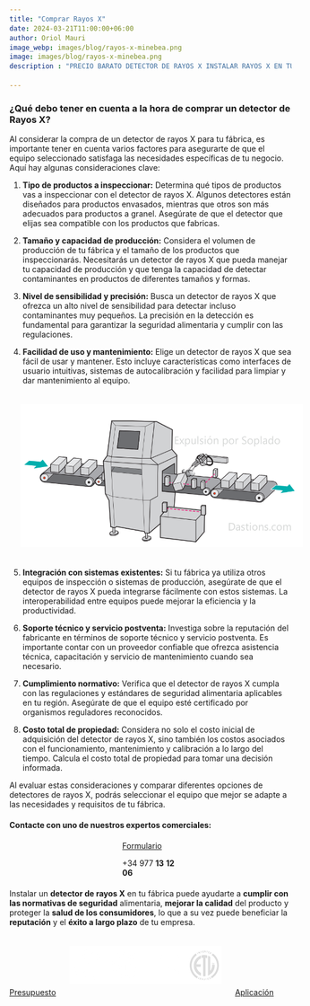 ```yaml
---
title: "Comprar Rayos X"
date: 2024-03-21T11:00:00+06:00
author: Oriol Mauri
image_webp: images/blog/rayos-x-minebea.png
image: images/blog/rayos-x-minebea.png
description : "PRECIO BARATO DETECTOR DE RAYOS X INSTALAR RAYOS X EN TU FABRICA. RAYOS Z"

---
```


### ¿Qué debo tener en cuenta a la hora de comprar un detector de Rayos X?


Al considerar la compra de un detector de rayos X para tu fábrica, es importante tener en cuenta varios factores para asegurarte de que el equipo seleccionado satisfaga las necesidades específicas de tu negocio. Aquí hay algunas consideraciones clave:

1. **Tipo de productos a inspeccionar:** Determina qué tipos de productos vas a inspeccionar con el detector de rayos X. Algunos detectores están diseñados para productos envasados, mientras que otros son más adecuados para productos a granel. Asegúrate de que el detector que elijas sea compatible con los productos que fabricas.

2. **Tamaño y capacidad de producción:** Considera el volumen de producción de tu fábrica y el tamaño de los productos que inspeccionarás. Necesitarás un detector de rayos X que pueda manejar tu capacidad de producción y que tenga la capacidad de detectar contaminantes en productos de diferentes tamaños y formas.

3. **Nivel de sensibilidad y precisión:** Busca un detector de rayos X que ofrezca un alto nivel de sensibilidad para detectar incluso contaminantes muy pequeños. La precisión en la detección es fundamental para garantizar la seguridad alimentaria y cumplir con las regulaciones.

4. **Facilidad de uso y mantenimiento:** Elige un detector de rayos X que sea fácil de usar y mantener. Esto incluye características como interfaces de usuario intuitivas, sistemas de autocalibración y facilidad para limpiar y dar mantenimiento al equipo.

<img src="/images/blog/rayos-z-rayos-x-expulsion.png" class="img-fluid" alt="Camion Báscula" style="margin: 20px">

5. **Integración con sistemas existentes:** Si tu fábrica ya utiliza otros equipos de inspección o sistemas de producción, asegúrate de que el detector de rayos X pueda integrarse fácilmente con estos sistemas. La interoperabilidad entre equipos puede mejorar la eficiencia y la productividad.

6. **Soporte técnico y servicio postventa:** Investiga sobre la reputación del fabricante en términos de soporte técnico y servicio postventa. Es importante contar con un proveedor confiable que ofrezca asistencia técnica, capacitación y servicio de mantenimiento cuando sea necesario.

7. **Cumplimiento normativo:** Verifica que el detector de rayos X cumpla con las regulaciones y estándares de seguridad alimentaria aplicables en tu región. Asegúrate de que el equipo esté certificado por organismos reguladores reconocidos.

8. **Costo total de propiedad:** Considera no solo el costo inicial de adquisición del detector de rayos X, sino también los costos asociados con el funcionamiento, mantenimiento y calibración a lo largo del tiempo. Calcula el costo total de propiedad para tomar una decisión informada.

Al evaluar estas consideraciones y comparar diferentes opciones de detectores de rayos X, podrás seleccionar el equipo que mejor se adapte a las necesidades y requisitos de tu fábrica.

#### Contacte con uno de nuestros expertos comerciales:

<div style="
    margin: 20px;
    margin-left: auto;
    margin-right: auto;
    width: 20%;">
    <a class="btn btn-transparent mb-4" href="/#contact" target="_blank">Formulario</a>

+34
977 **13** **12** **06**

</div>

Instalar un **detector de rayos X** en tu fábrica puede ayudarte a **cumplir con las normativas de seguridad** alimentaria, **mejorar la calidad** del producto y proteger la **salud de los consumidores**, lo que a su vez puede beneficiar la **reputación** y el **éxito a largo plazo** de tu empresa.

<a class="btn btn-transparent" href="/#contact" target="_blank">Presupuesto</a>
<img src="/images/blog/csm_compliance-zeichen-280_0909316b8d.webp" class="img-fluid" alt="Camion Báscula" style="margin: 20px">
<a class="btn btn-transparent" href="http://dtm4-website.s3-website.eu-west-3.amazonaws.com/" target="_blank">Aplicación</a>